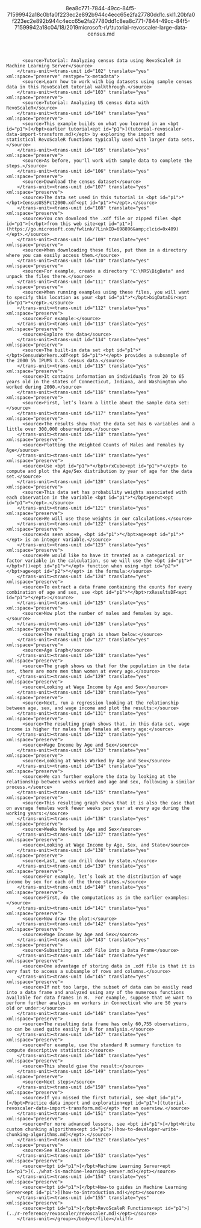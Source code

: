 <?xml version="1.0"?><xliff version="1.2" xmlns="urn:oasis:names:tc:xliff:document:1.2" xmlns:xsi="http://www.w3.org/2001/XMLSchema-instance" xsi:schemaLocation="urn:oasis:names:tc:xliff:document:1.2 xliff-core-1.2-transitional.xsd"><file datatype="xml" original="tutorial-revoscaler-large-data-census.md" source-language="en-US" target-language="en-US"><header><tool tool-id="mdxliff" tool-name="mdxliff" tool-version="1.0-d1654b2" tool-company="Microsoft" /><xliffext:skl_file_name xmlns:xliffext="urn:microsoft:content:schema:xliffextensions">8ea8c771-7844-49cc-84f5-71599942a18c0bfa0f223ec2e892b944c4ecc65e2fa27780dd1c.skl</xliffext:skl_file_name><xliffext:version xmlns:xliffext="urn:microsoft:content:schema:xliffextensions">1.2</xliffext:version><xliffext:ms.openlocfilehash xmlns:xliffext="urn:microsoft:content:schema:xliffextensions">0bfa0f223ec2e892b944c4ecc65e2fa27780dd1c</xliffext:ms.openlocfilehash><xliffext:ms.sourcegitcommit xmlns:xliffext="urn:microsoft:content:schema:xliffextensions">8ea8c771-7844-49cc-84f5-71599942a18c</xliffext:ms.sourcegitcommit><xliffext:ms.lasthandoff xmlns:xliffext="urn:microsoft:content:schema:xliffextensions">04/18/2019</xliffext:ms.lasthandoff><xliffext:ms.openlocfilepath xmlns:xliffext="urn:microsoft:content:schema:xliffextensions">microsoft-r\r\tutorial-revoscaler-large-data-census.md</xliffext:ms.openlocfilepath></header><body><group id="content" extype="content"><trans-unit id="101" translate="yes" xml:space="preserve" restype="x-metadata">
          <source>Tutorial: Analyzing census data using RevoScaleR in Machine Learning Server</source>
        </trans-unit><trans-unit id="102" translate="yes" xml:space="preserve" restype="x-metadata">
          <source>Learn how to work with big datasets using sample census data in this RevoScaleR tutorial walkthrough.</source>
        </trans-unit><trans-unit id="103" translate="yes" xml:space="preserve">
          <source>Tutorial: Analyzing US census data with RevoScaleR</source>
        </trans-unit><trans-unit id="104" translate="yes" xml:space="preserve">
          <source>This example builds on what you learned in an <bpt id="p1">[</bpt>earlier tutorial<ept id="p1">](tutorial-revoscaler-data-import-transform.md)</ept> by exploring the import and statistical RevoScaleR functions typically used with larger data sets.</source>
        </trans-unit><trans-unit id="105" translate="yes" xml:space="preserve">
          <source>As before, you'll work with sample data to complete the steps.</source>
        </trans-unit><trans-unit id="106" translate="yes" xml:space="preserve">
          <source>Download the census dataset</source>
        </trans-unit><trans-unit id="107" translate="yes" xml:space="preserve">
          <source>The data set used in this tutorial is <bpt id="p1">*</bpt>CensusUS5Pct2000.xdf<ept id="p1">*</ept>.</source>
        </trans-unit><trans-unit id="108" translate="yes" xml:space="preserve">
          <source>You can download the .xdf file or zipped files <bpt id="p1">[</bpt>from this web site<ept id="p1">](https://go.microsoft.com/fwlink/?LinkID=698896&amp;clcid=0x409)</ept>.</source>
        </trans-unit><trans-unit id="109" translate="yes" xml:space="preserve">
          <source>When downloading these files, put them in a directory where you can easily access them.</source>
        </trans-unit><trans-unit id="110" translate="yes" xml:space="preserve">
          <source>For example, create a directory "C:\MRS\BigData" and unpack the files there.</source>
        </trans-unit><trans-unit id="111" translate="yes" xml:space="preserve">
          <source>When running examples using these files, you will want to specify this location as your <bpt id="p1">*</bpt>bigDataDir<ept id="p1">*</ept>.</source>
        </trans-unit><trans-unit id="112" translate="yes" xml:space="preserve">
          <source>For example:</source>
        </trans-unit><trans-unit id="113" translate="yes" xml:space="preserve">
          <source>Explore the data</source>
        </trans-unit><trans-unit id="114" translate="yes" xml:space="preserve">
          <source>The built-in data set <bpt id="p1">*</bpt>CensusWorkers.xdf<ept id="p1">*</ept> provides a subsample of the 2000 5% IPUMS U.S. Census data.</source>
        </trans-unit><trans-unit id="115" translate="yes" xml:space="preserve">
          <source>It contains information on individuals from 20 to 65 years old in the states of Connecticut, Indiana, and Washington who worked during 2000.</source>
        </trans-unit><trans-unit id="116" translate="yes" xml:space="preserve">
          <source>First, let’s learn a little about the sample data set:</source>
        </trans-unit><trans-unit id="117" translate="yes" xml:space="preserve">
          <source>The results show that the data set has 6 variables and a little over 300,000 observations.</source>
        </trans-unit><trans-unit id="118" translate="yes" xml:space="preserve">
          <source>Plotting the Weighted Counts of Males and Females by Age</source>
        </trans-unit><trans-unit id="119" translate="yes" xml:space="preserve">
          <source>Use <bpt id="p1">*</bpt>rxCube<ept id="p1">*</ept> to compute and plot the Age/Sex distribution by year of age for the data set.</source>
        </trans-unit><trans-unit id="120" translate="yes" xml:space="preserve">
          <source>This data set has probability weights associated with each observation in the variable <bpt id="p1">*</bpt>perwt<ept id="p1">*</ept>.</source>
        </trans-unit><trans-unit id="121" translate="yes" xml:space="preserve">
          <source>We will use those weights in our calculations.</source>
        </trans-unit><trans-unit id="122" translate="yes" xml:space="preserve">
          <source>As seen above, <bpt id="p1">*</bpt>age<ept id="p1">*</ept> is an integer variable.</source>
        </trans-unit><trans-unit id="123" translate="yes" xml:space="preserve">
          <source>We would like to have it treated as a categorical or factor variable in the calculation, so we will use the <bpt id="p1">*</bpt>F()<ept id="p1">*</ept> function when using <bpt id="p2">*</bpt>age<ept id="p2">*</ept> in the formula:</source>
        </trans-unit><trans-unit id="124" translate="yes" xml:space="preserve">
          <source>To extract a data frame containing the counts for every combination of age and sex, use <bpt id="p1">*</bpt>rxResultsDF<ept id="p1">*</ept>:</source>
        </trans-unit><trans-unit id="125" translate="yes" xml:space="preserve">
          <source>Now plot the number of males and females by age.</source>
        </trans-unit><trans-unit id="126" translate="yes" xml:space="preserve">
          <source>The resulting graph is shown below:</source>
        </trans-unit><trans-unit id="127" translate="yes" xml:space="preserve">
          <source>Age Graph</source>
        </trans-unit><trans-unit id="128" translate="yes" xml:space="preserve">
          <source>The graph shows us that for the population in the data set, there are more men than women at every age.</source>
        </trans-unit><trans-unit id="129" translate="yes" xml:space="preserve">
          <source>Looking at Wage Income by Age and Sex</source>
        </trans-unit><trans-unit id="130" translate="yes" xml:space="preserve">
          <source>Next, run a regression looking at the relationship between age, sex, and wage income and plot the results:</source>
        </trans-unit><trans-unit id="131" translate="yes" xml:space="preserve">
          <source>The resulting graph shows that, in this data set, wage income is higher for males than females at every age:</source>
        </trans-unit><trans-unit id="132" translate="yes" xml:space="preserve">
          <source>Wage Income by Age and Sex</source>
        </trans-unit><trans-unit id="133" translate="yes" xml:space="preserve">
          <source>Looking at Weeks Worked by Age and Sex</source>
        </trans-unit><trans-unit id="134" translate="yes" xml:space="preserve">
          <source>We can further explore the data by looking at the relationship between weeks worked and age and sex, following a similar process.</source>
        </trans-unit><trans-unit id="135" translate="yes" xml:space="preserve">
          <source>This resulting graph shows that it is also the case that on average females work fewer weeks per year at every age during the working years:</source>
        </trans-unit><trans-unit id="136" translate="yes" xml:space="preserve">
          <source>Weeks Worked by Age and Sex</source>
        </trans-unit><trans-unit id="137" translate="yes" xml:space="preserve">
          <source>Looking at Wage Income by Age, Sex, and State</source>
        </trans-unit><trans-unit id="138" translate="yes" xml:space="preserve">
          <source>Last, we can drill down by state.</source>
        </trans-unit><trans-unit id="139" translate="yes" xml:space="preserve">
          <source>For example, let’s look at the distribution of wage income by sex for each of the three states.</source>
        </trans-unit><trans-unit id="140" translate="yes" xml:space="preserve">
          <source>First, do the computations as in the earlier examples:</source>
        </trans-unit><trans-unit id="141" translate="yes" xml:space="preserve">
          <source>Now draw the plot:</source>
        </trans-unit><trans-unit id="142" translate="yes" xml:space="preserve">
          <source>Wage Income by Age and Sex</source>
        </trans-unit><trans-unit id="143" translate="yes" xml:space="preserve">
          <source>Subsetting an .xdf File into a Data Frame</source>
        </trans-unit><trans-unit id="144" translate="yes" xml:space="preserve">
          <source>One advantage of storing data in .xdf file is that it is very fast to access a subsample of rows and columns.</source>
        </trans-unit><trans-unit id="145" translate="yes" xml:space="preserve">
          <source>If not too large, the subset of data can be easily read into a data frame and analyzed using any of the numerous functions available for data frames in R.  For example, suppose that we want to perform further analysis on workers in Connecticut who are 50 years old or under:</source>
        </trans-unit><trans-unit id="146" translate="yes" xml:space="preserve">
          <source>The resulting data frame has only 60,755 observations, so can be used quite easily in R for analysis.</source>
        </trans-unit><trans-unit id="147" translate="yes" xml:space="preserve">
          <source>For example, use the standard R summary function to compute descriptive statistics:</source>
        </trans-unit><trans-unit id="148" translate="yes" xml:space="preserve">
          <source>This should give the result:</source>
        </trans-unit><trans-unit id="149" translate="yes" xml:space="preserve">
          <source>Next steps</source>
        </trans-unit><trans-unit id="150" translate="yes" xml:space="preserve">
          <source>If you missed the first tutorial, see <bpt id="p1">[</bpt>Practice data import and exploration<ept id="p1">](tutorial-revoscaler-data-import-transform.md)</ept> for an overview.</source>
        </trans-unit><trans-unit id="151" translate="yes" xml:space="preserve">
          <source>For more advanced lessons, see <bpt id="p1">[</bpt>Write custom chunking algorithms<ept id="p1">](how-to-developer-write-chunking-algorithms.md)</ept>.</source>
        </trans-unit><trans-unit id="152" translate="yes" xml:space="preserve">
          <source>See Also</source>
        </trans-unit><trans-unit id="153" translate="yes" xml:space="preserve">
          <source><bpt id="p1">[</bpt>Machine Learning Server<ept id="p1">](../what-is-machine-learning-server.md)</ept></source>
        </trans-unit><trans-unit id="154" translate="yes" xml:space="preserve">
          <source><bpt id="p1">[</bpt>How-to guides in Machine Learning Server<ept id="p1">](how-to-introduction.md)</ept></source>
        </trans-unit><trans-unit id="155" translate="yes" xml:space="preserve">
          <source><bpt id="p1">[</bpt>RevoScaleR Functions<ept id="p1">](../r-reference/revoscaler/revoscaler.md)</ept></source>
        </trans-unit></group></body></file></xliff>